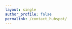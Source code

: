 ```yaml
---
layout: single
author_profile: false
permalink: /contact_hubspot/
---
```


<script charset="utf-8" type="text/javascript" src="//js.hsforms.net/forms/shell.js"></script>
<script>
	hbspt.forms.create({
		portalId: "7605137",
		formId: "c8bbb116-7fb2-49b9-b1bb-d46906e2181d"
	});

$(function(){
  $("div.hubspot-link__container.sproket", window.top.document).hide()
});
</script>
